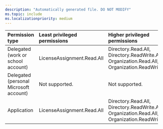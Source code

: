 ```yaml
---
description: "Automatically generated file. DO NOT MODIFY"
ms.topic: include
ms.localizationpriority: medium
---
```


|Permission type|Least privileged permissions|Higher privileged permissions|
|:---|:---|:---|
|Delegated (work or school account)|LicenseAssignment.Read.All|Directory.Read.All, Directory.ReadWrite.All, Organization.Read.All, Organization.ReadWrite.All|
|Delegated (personal Microsoft account)|Not supported.|Not supported.|
|Application|LicenseAssignment.Read.All|Directory.Read.All, Directory.ReadWrite.All, Organization.Read.All, Organization.ReadWrite.All|

